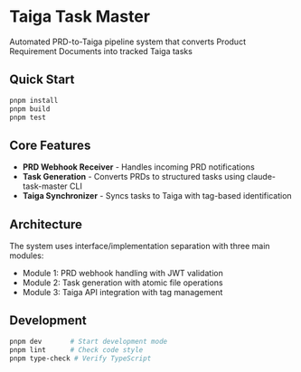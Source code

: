 # Taiga Task Master

Automated PRD-to-Taiga pipeline system that converts Product Requirement Documents into tracked Taiga tasks

## Quick Start

```bash
pnpm install
pnpm build
pnpm test
```

## Core Features

- **PRD Webhook Receiver** - Handles incoming PRD notifications
- **Task Generation** - Converts PRDs to structured tasks using claude-task-master CLI
- **Taiga Synchronizer** - Syncs tasks to Taiga with tag-based identification

## Architecture

The system uses interface/implementation separation with three main modules:
- Module 1: PRD webhook handling with JWT validation
- Module 2: Task generation with atomic file operations  
- Module 3: Taiga API integration with tag management

## Development

```bash
pnpm dev       # Start development mode
pnpm lint      # Check code style
pnpm type-check # Verify TypeScript
```


